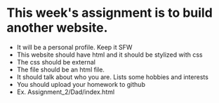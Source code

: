 
# This week's assignment is to build another website.


- It will be a personal profile. Keep it SFW
- This website should have html and it should be stylized with css
- The css should be external
- The file should be an html file.
- It should talk about who you are. Lists some hobbies and interests
- You should upload your homework to github
- Ex. Assignment_2/Dad/index.html
